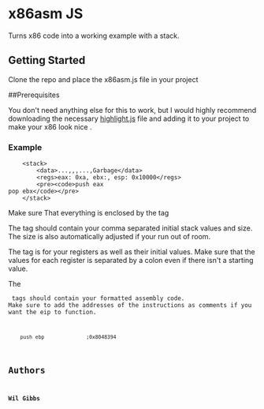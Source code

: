 # x86asm JS
Turns x86 code into a working example with a stack.

## Getting Started

Clone the repo and place the x86asm.js file in your project

##Prerequisites

You don't need anything else for this to work, but I would highly recommend downloading the necessary [highlight.js](https://highlightjs.org/download/) file and adding it to your project to make your x86 look nice
.
### Example

```
	<stack>
		<data>...,,,...,Garbage</data>
		<regs>eax: 0xa, ebx:, esp: 0x10000</regs>
		<pre><code>push eax
pop ebx</code></pre>
	</stack>
```

Make sure That everything is enclosed by the <stack> tag

The <data> tag should contain your comma separated initial stack values and size. The size is also automatically adjusted if your run out of room.

The <regs> tag is for your registers as well as their initial values. Make sure that the values for each register is separated by a colon even if there isn't a starting value.

The <pre><code> tags should contain your formatted assembly code. Make sure to add the addresses of the instructions as comments if you want the eip to function.

```
    push ebp              ;0x8048394
```

## Authors

**Wil Gibbs**
